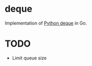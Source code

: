 # deque

Implementation of [Python deque][src] in Go.


[src]: https://hg.python.org/cpython/file/tip/Modules/_collectionsmodule.c

# TODO

* Limit queue size

